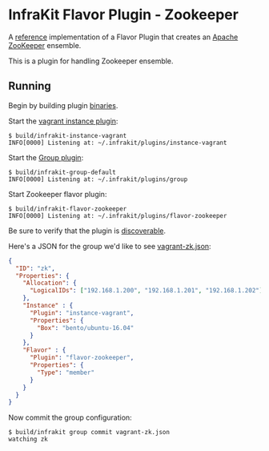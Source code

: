 InfraKit Flavor Plugin - Zookeeper
==================================

A [reference](../../../README.md#reference-implementations) implementation of a Flavor Plugin that creates an
[Apache ZooKeeper](https://zookeeper.apache.org/) ensemble.

This is a plugin for handling Zookeeper ensemble.

## Running

Begin by building plugin [binaries](../../../README.md#binaries).

Start the [vagrant instance plugin](/example/instance/vagrant):

```shell
$ build/infrakit-instance-vagrant
INFO[0000] Listening at: ~/.infrakit/plugins/instance-vagrant
```

Start the [Group plugin](/cmd/group):

```shell
$ build/infrakit-group-default
INFO[0000] Listening at: ~/.infrakit/plugins/group
```

Start Zookeeper flavor plugin:

```shell
$ build/infrakit-flavor-zookeeper
INFO[0000] Listening at: ~/.infrakit/plugins/flavor-zookeeper
```

Be sure to verify that the plugin is [discoverable](../../../cmd/cli/README.md#list-plugins).

Here's a JSON for the group we'd like to see [vagrant-zk.json](./vagrant-zk.json):

<!-- blockcheck vagrant-zk.json -->
```json
{
  "ID": "zk",
  "Properties": {
    "Allocation": {
      "LogicalIDs": ["192.168.1.200", "192.168.1.201", "192.168.1.202"]
    },
    "Instance" : {
      "Plugin": "instance-vagrant",
      "Properties": {
        "Box": "bento/ubuntu-16.04"
      }
    },
    "Flavor" : {
      "Plugin": "flavor-zookeeper",
      "Properties": {
        "Type": "member"
      }
    }
  }
}
```

Now commit the group configuration:

```shell
$ build/infrakit group commit vagrant-zk.json
watching zk
```
